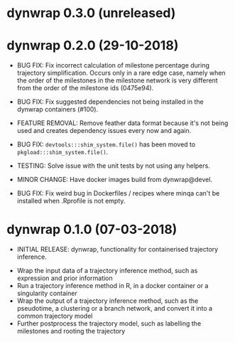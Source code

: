 
# dynwrap 0.3.0 (unreleased)


# dynwrap 0.2.0 (29-10-2018)

* BUG FIX: Fix incorrect calculation of milestone percentage during trajectory simplification.
  Occurs only in a rare edge case, namely when the order of the milestones in the milestone network
  is very different from the order of the milestone ids (0475e94).

* BUG FIX: Fix suggested dependencies not being installed in the dynwrap containers (#100).

* FEATURE REMOVAL: Remove feather data format because it's not being used and creates dependency issues every now and again.

* BUG FIX: `devtools:::shim_system.file()` has been moved to `pkgload:::shim_system.file()`.

* TESTING: Solve issue with the unit tests by not using any helpers.

* MINOR CHANGE: Have docker images build from dynwrap@devel.

* BUG FIX: Fix weird bug in Dockerfiles / recipes where minqa can't be installed when .Rprofile is not empty.

# dynwrap 0.1.0 (07-03-2018)

* INITIAL RELEASE: dynwrap, functionality for containerised trajectory inference.
 - Wrap the input data of a trajectory inference method, such as expression and prior information
 - Run a trajectory inference method in R, in a docker container or a singularity container
 - Wrap the output of a trajectory inference method, such as the pseudotime, a clustering or a branch network, and convert it into a common trajectory model
 - Further postprocess the trajectory model, such as labelling the milestones and rooting the trajectory
